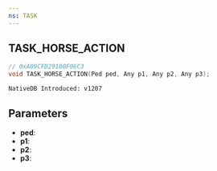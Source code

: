 ```yaml
---
ns: TASK
---
```

## TASK_HORSE_ACTION

```c
// 0xA09CFD29100F06C3
void TASK_HORSE_ACTION(Ped ped, Any p1, Any p2, Any p3);
```

```
NativeDB Introduced: v1207
```

## Parameters
* **ped**:
* **p1**:
* **p2**:
* **p3**:
